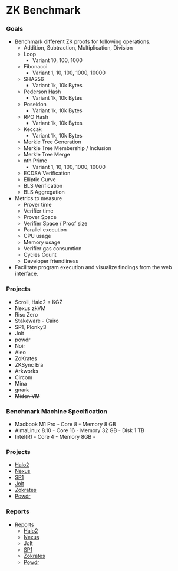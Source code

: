 # ZK Benchmark

### Goals

- Benchmark different ZK proofs for following operations.
    - Addition, Subtraction, Multiplication, Division
    - Loop
        - Variant 10, 100, 1000
    - Fibonacci
        - Variant 1, 10, 100,  1000, 10000
    - SHA256
        - Variant 1k, 10k Bytes
    - Pederson Hash
        - Variant 1k, 10k Bytes
    - Poseidon
        - Variant 1k, 10k Bytes
    - RPO Hash
        - Variant 1k, 10k Bytes
    - Keccak
        - Variant 1k, 10k Bytes
    - Merkle Tree Generation
    - Merkle Tree Membership / Inclusion
    - Merkle Tree Merge
    - nth Prime
        - Variant 1, 10, 100,  1000, 10000
    - ECDSA Verification
    - Elliptic Curve
    - BLS Verification
    - BLS Aggregation
- Metrics to measure
     - Prover time
     - Verifier time
     - Prover Space
     - Verifier Space / Proof size
     - Parallel execution
     - CPU usage
     - Memory usage
     - Verifier gas consumtion
     - Cycles Count 
     - Developer friendliness
- Facilitate program execution and visualize findings from the web interface.

### Projects
- Scroll, Halo2 + KGZ
- Nexus zkVM
- Risc Zero
- Stakeware - Cairo
- SP1, Plonky3
- Jolt
- powdr
- Noir
- Aleo
- ZoKrates
- ZKSync Era
- Arkworks
- Circom
- Mina
- ~~gnark~~
- ~~Miden VM~~

### Benchmark Machine Specification
- Macbook M1 Pro - Core 8 - Memory 8 GB
- AlmaLinux 8.10 - Core 16 - Memory 32 GB - Disk 1 TB
- Intel(R) - Core 4 - Memory 8GB - 

### Projects
- [Halo2](./halo2/)
- [Nexus](nexus/)
- [SP1](./sp1/)
- [Jolt](./jolt/)
- [Zokrates](./zokrates/)
- [Powdr](./powdr/)

### Reports
- [Reports](./reports/)
    - [Halo2](./reports/halo2/)
    - [Nexus](./reports/nexus/)
    - [Jolt](./reports/jolt/)
    - [SP1](./reports/sp1/)
    - [Zokrates](./reports/zokrates/)
    - [Powdr](./reports/powdr/)
